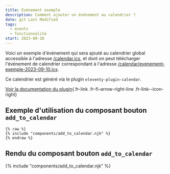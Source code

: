 ```yaml
---
title: Événement exemple
description: Comment ajouter un événement au calendrier ?
date: git Last Modified
tags:
  - events
  - fonctionnalité
start: 2023-09-10
---
```

Voici un exemple d'événement qui sera ajouté au calendrier global accessible à l'adresse [/calendar.ics](/calendar.ics), et dont on peut télécharger l'événement de calendrier correspondant à l'adresse [/calendar/evenement-exemple-2023-09-10.ics](/calendar/evenement-exemple-2023-09-10.ics).

Ce calendrier est généré via le plugin `eleventy-plugin-calendar`.

[Voir la documentation du plugin](https://github.com/codegouvfr/eleventy-plugin-calendar){.fr-link .fr-fi-arrow-right-line .fr-link--icon-right}

## Exemple d'utilisation du composant bouton `add_to_calendar`

```njk
{% raw %}
{% include "components/add_to_calendar.njk" %}
{% endraw %}
```
## Rendu du composant bouton `add_to_calendar`

<p>
    {% include "components/add_to_calendar.njk" %}
</p>
